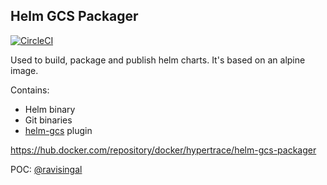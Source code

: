## Helm GCS Packager
[![CircleCI](https://circleci.com/gh/hypertrace/helm-gcs-packager.svg?style=svg)](https://circleci.com/gh/hypertrace/helm-gcs-packager)

Used to build, package and publish helm charts. It's based on an alpine image.

Contains:
* Helm binary
* Git binaries
* [helm-gcs](https://github.com/hayorov/helm-gcs) plugin

https://hub.docker.com/repository/docker/hypertrace/helm-gcs-packager

POC: [@ravisingal](https://github.com/ravisingal)
